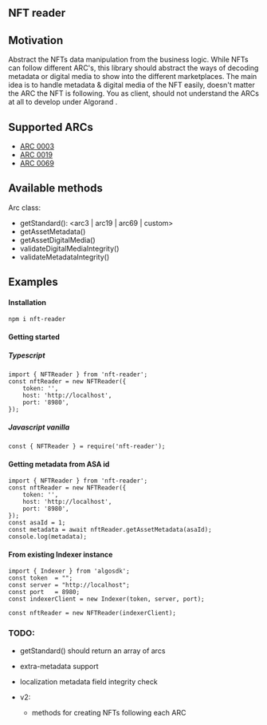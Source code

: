 ## NFT reader

## Motivation

Abstract the NFTs data manipulation from the business logic. While NFTs can follow different ARC's, this library should abstract the ways of decoding metadata or digital media to show into the different marketplaces.
The main idea is to handle metadata & digital media of the NFT easily, doesn't matter the ARC the NFT is following. You as client, should not understand the ARCs at all to develop under Algorand .

## Supported ARCs

- [ARC 0003](https://github.com/algorandfoundation/ARCs/blob/main/ARCs/arc-0003.md)
- [ARC 0019](https://github.com/algorandfoundation/ARCs/blob/main/ARCs/arc-0019.md)
- [ARC 0069](https://github.com/algorandfoundation/ARCs/blob/main/ARCs/arc-0069.md)

## Available methods

Arc class:

- getStandard(): <arc3 | arc19 | arc69 | custom>
- getAssetMetadata()
- getAssetDigitalMedia()
- validateDigitalMediaIntegrity()
- validateMetadataIntegrity()

## Examples

#### Installation

```
npm i nft-reader
```

#### Getting started

##### Typescript

```
import { NFTReader } from 'nft-reader';
const nftReader = new NFTReader({
    token: '',
    host: 'http://localhost',
    port: '8980',
});
```

##### Javascript vanilla

```
const { NFTReader } = require('nft-reader');
```

#### Getting metadata from ASA id

```
import { NFTReader } from 'nft-reader';
const nftReader = new NFTReader({
    token: '',
    host: 'http://localhost',
    port: '8980',
});
const asaId = 1;
const metadata = await nftReader.getAssetMetadata(asaId);
console.log(metadata);
```

#### From existing Indexer instance

```
import { Indexer } from 'algosdk';
const token  = "";
const server = "http://localhost";
const port   = 8980;
const indexerClient = new Indexer(token, server, port);

const nftReader = new NFTReader(indexerClient);
```

### TODO:

- getStandard() should return an array of arcs
- extra-metadata support
- localization metadata field integrity check

- v2:
  - methods for creating NFTs following each ARC
